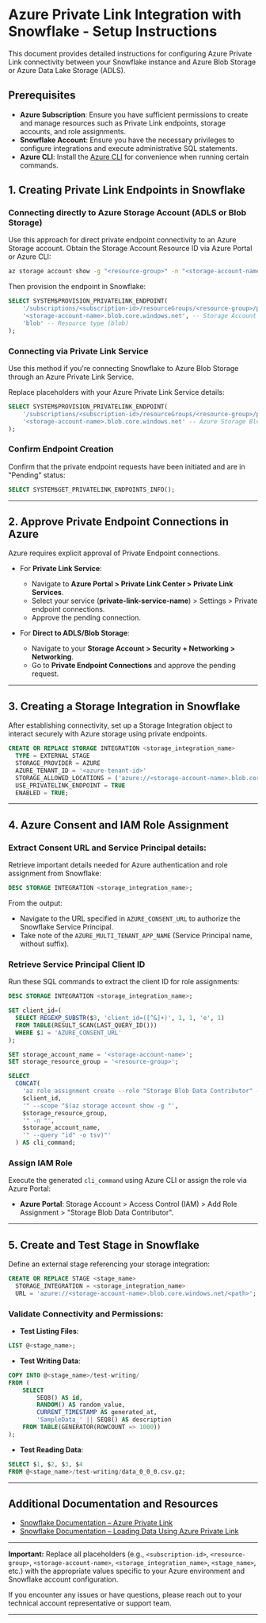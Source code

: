 # Azure Private Link Integration with Snowflake - Setup Instructions

This document provides detailed instructions for configuring Azure Private Link connectivity between your Snowflake instance and Azure Blob Storage or Azure Data Lake Storage (ADLS).

## Prerequisites
- **Azure Subscription**: Ensure you have sufficient permissions to create and manage resources such as Private Link endpoints, storage accounts, and role assignments.
- **Snowflake Account**: Ensure you have the necessary privileges to configure integrations and execute administrative SQL statements.
- **Azure CLI**: Install the [Azure CLI](https://docs.microsoft.com/en-us/cli/azure/install-azure-cli) for convenience when running certain commands.

## 1. Creating Private Link Endpoints in Snowflake

### Connecting directly to Azure Storage Account (ADLS or Blob Storage)
Use this approach for direct private endpoint connectivity to an Azure Storage account. Obtain the Storage Account Resource ID via Azure Portal or Azure CLI:

```bash
az storage account show -g "<resource-group>" -n "<storage-account-name>" --query "id" -o tsv
```

Then provision the endpoint in Snowflake:

```sql
SELECT SYSTEM$PROVISION_PRIVATELINK_ENDPOINT(
    '/subscriptions/<subscription-id>/resourceGroups/<resource-group>/providers/Microsoft.Storage/storageAccounts/<storage-account-name>', -- Storage Account Resource ID
    '<storage-account-name>.blob.core.windows.net', -- Storage Account Blob endpoint FQDN
    'blob' -- Resource type (blob)
);
```

### Connecting via Private Link Service
Use this method if you're connecting Snowflake to Azure Blob Storage through an Azure Private Link Service.

Replace placeholders with your Azure Private Link Service details:

```sql
SELECT SYSTEM$PROVISION_PRIVATELINK_ENDPOINT(
    '/subscriptions/<subscription-id>/resourceGroups/<resource-group>/providers/Microsoft.Network/privateLinkServices/<private-link-service-name>', -- Private Link Service Resource ID
    '<storage-account-name>.blob.core.windows.net' -- Azure Storage Blob endpoint FQDN
);
```

### Confirm Endpoint Creation
Confirm that the private endpoint requests have been initiated and are in "Pending" status:

```sql
SELECT SYSTEM$GET_PRIVATELINK_ENDPOINTS_INFO();
```

---

## 2. Approve Private Endpoint Connections in Azure
Azure requires explicit approval of Private Endpoint connections.

- For **Private Link Service**:
  - Navigate to **Azure Portal > Private Link Center > Private Link Services**.
  - Select your service (**private-link-service-name**) > Settings > Private endpoint connections.
  - Approve the pending connection.

- For **Direct to ADLS/Blob Storage**:
  - Navigate to your **Storage Account > Security + Networking > Networking**.
  - Go to **Private Endpoint Connections** and approve the pending request.

---

## 3. Creating a Storage Integration in Snowflake
After establishing connectivity, set up a Storage Integration object to interact securely with Azure storage using private endpoints.

```sql
CREATE OR REPLACE STORAGE INTEGRATION <storage_integration_name>
  TYPE = EXTERNAL_STAGE
  STORAGE_PROVIDER = AZURE
  AZURE_TENANT_ID = '<azure-tenant-id>'
  STORAGE_ALLOWED_LOCATIONS = ('azure://<storage-account-name>.blob.core.windows.net/<path>/')
  USE_PRIVATELINK_ENDPOINT = TRUE
  ENABLED = TRUE;
```

---

## 4. Azure Consent and IAM Role Assignment

### Extract Consent URL and Service Principal details:
Retrieve important details needed for Azure authentication and role assignment from Snowflake:

```sql
DESC STORAGE INTEGRATION <storage_integration_name>;
```

From the output:
- Navigate to the URL specified in `AZURE_CONSENT_URL` to authorize the Snowflake Service Principal.
- Take note of the `AZURE_MULTI_TENANT_APP_NAME` (Service Principal name, without suffix).

### Retrieve Service Principal Client ID
Run these SQL commands to extract the client ID for role assignments:

```sql
DESC STORAGE INTEGRATION <storage_integration_name>;

SET client_id=(
  SELECT REGEXP_SUBSTR($3, 'client_id=([^&]+)', 1, 1, 'e', 1)
  FROM TABLE(RESULT_SCAN(LAST_QUERY_ID()))
  WHERE $1 = 'AZURE_CONSENT_URL'
);

SET storage_account_name = '<storage-account-name>';
SET storage_resource_group = '<resource-group>';

SELECT
  CONCAT(
    'az role assignment create --role "Storage Blob Data Contributor" --assignee "',
    $client_id,
    '" --scope "$(az storage account show -g "',
    $storage_resource_group,
    '" -n "',
    $storage_account_name,
    '" --query "id" -o tsv)"'
  ) AS cli_command;
```

### Assign IAM Role
Execute the generated `cli_command` using Azure CLI or assign the role via Azure Portal:
- **Azure Portal**: Storage Account > Access Control (IAM) > Add Role Assignment > "Storage Blob Data Contributor".

---

## 5. Create and Test Stage in Snowflake
Define an external stage referencing your storage integration:

```sql
CREATE OR REPLACE STAGE <stage_name>
  STORAGE_INTEGRATION = <storage_integration_name>
  URL = 'azure://<storage-account-name>.blob.core.windows.net/<path>';
```

### Validate Connectivity and Permissions:

- **Test Listing Files**:
```sql
LIST @<stage_name>;
```

- **Test Writing Data**:
```sql
COPY INTO @<stage_name>/test-writing/
FROM (
    SELECT
        SEQ8() AS id,
        RANDOM() AS random_value,
        CURRENT_TIMESTAMP AS generated_at,
        'SampleData_' || SEQ8() AS description
    FROM TABLE(GENERATOR(ROWCOUNT => 1000))
);
```

- **Test Reading Data**:
```sql
SELECT $1, $2, $3, $4
FROM @<stage_name>/test-writing/data_0_0_0.csv.gz;
```

---

## Additional Documentation and Resources
- [Snowflake Documentation – Azure Private Link](https://docs.snowflake.com/en/user-guide/private-manage-endpoints-azure)
- [Snowflake Documentation – Loading Data Using Azure Private Link](https://docs.snowflake.com/en/user-guide/data-load-azure-private)

---

**Important:**
Replace all placeholders (e.g., `<subscription-id>`, `<resource-group>`, `<storage-account-name>`, `<storage_integration_name>`, `<stage_name>`, etc.) with the appropriate values specific to your Azure environment and Snowflake account configuration.

If you encounter any issues or have questions, please reach out to your technical account representative or support team.

---
